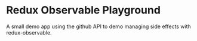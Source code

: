 # Redux Observable Playground

A small demo app using the github API to demo managing side effects with redux-observable.